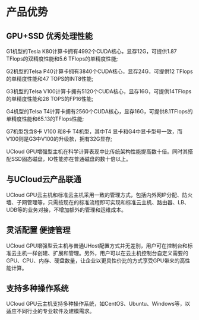 # 产品优势

## GPU+SSD 优秀处理性能

G1机型的Tesla K80计算卡拥有4992个CUDA核心，显存12G，可提供1.87 TFlops的双精度性能和5.6 TFlops的单精度性能;

G2机型的Telsa P40计算卡拥有3840个CUDA核心，显存24G，可提供12 TFlops的单精度性能和47 TOPS的INT8性能;

G3机型的Telsa V100计算卡拥有5120个CUDA核心，显存16G，可提供14TFlops的单精度性能和28 TOPS的FP16性能;

G4机型的Telsa T4计算卡拥有2560个CUDA核心，显存16G，可提供8.1TFlops的单精度性能和65.13的TFlops性能;

G7机型包含8卡 V100 和8卡 T4机型，其中T4 显卡和G4中显卡型号一致，而V100则是G3中V100的升级款，拥有32G显存;

UCloud GPU增强型主机在科学计算表现中比传统架构性能提高数十倍。同时其搭配SSD固态磁盘，IO性能亦在普通磁盘的数十倍以上。

## 与UCloud云产品联通

UCloud GPU云主机和标准云主机采用一致的管理方式，包括内外网IP分配、防火墙、子网管理等，只需按现在的标准流程即可实现和标准云主机、路由器、LB、UDB等的业务对接，不增加额外的管理和运维成本。

## 灵活配置 便捷管理

UCloud GPU增强型云主机与普通UHost配置方式并无差别，用户可在控制台和标准云主机一样创建、扩展和管理。另外，用户可以在云主机控制台自定义需要的GPU、CPU、内存、硬盘数量，让企业以更具性价比的方式享受GPU带来的高性能计算。

## 支持多种操作系统

UCloud GPU云主机支持多种操作系统，如CentOS、Ubuntu、Windows等，以适应不同行业的专业软件及建模需求。
